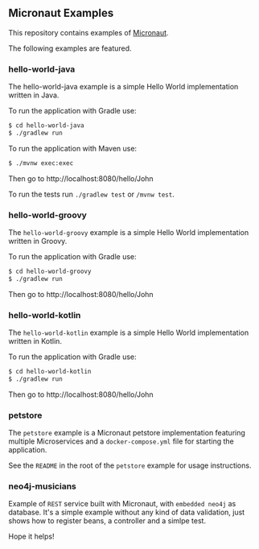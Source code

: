 ## Micronaut Examples

This repository contains examples of [Micronaut](http://micronaut.io).

The following examples are featured.

### hello-world-java

The hello-world-java example is a simple Hello World implementation written in Java.

To run the application with Gradle use:

```bash
$ cd hello-world-java
$ ./gradlew run
```

To run the application with Maven use:

```bash
$ ./mvnw exec:exec
```

Then go to http://localhost:8080/hello/John

To run the tests run `./gradlew test` or `/mvnw test`. 

### hello-world-groovy

The `hello-world-groovy` example is a simple Hello World implementation written in Groovy.

To run the application with Gradle use:

```bash
$ cd hello-world-groovy
$ ./gradlew run
```

Then go to http://localhost:8080/hello/John

### hello-world-kotlin


The `hello-world-kotlin` example is a simple Hello World implementation written in Kotlin.

To run the application with Gradle use:

```bash
$ cd hello-world-kotlin
$ ./gradlew run
```

Then go to http://localhost:8080/hello/John

### petstore

The `petstore` example is a Micronaut petstore implementation featuring multiple Microservices and a `docker-compose.yml` file for starting the application.

See the `README` in the root of the `petstore` example for usage instructions.

### neo4j-musicians
Example of `REST` service built with Micronaut, with `embedded neo4j` as database. It's a simple example without any kind of data validation, just shows how to register beans, a controller and a simlpe test. 

Hope it helps!